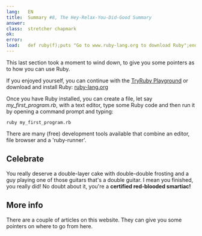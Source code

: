 ```yaml
---
lang:   EN
title:  Summary #8, The Hey-Relax-You-Did-Good Summary
answer:
class:  stretcher chapmark
ok:     
error:  
load:   def ruby(f);puts "Go to www.ruby-lang.org to download Ruby";end;class K;attr_reader :rb;end;my_first_program=K.new
---
```


This last section took a moment to wind down, to give you some pointers as to how you can use Ruby.

If you enjoyed yourself, you can continue with the <a href="/playground">TryRuby Playground</a>
or download and install Ruby:
<a href="https://www.ruby-lang.org/en/downloads/" target="_blank">ruby-lang.org</a>

Once you have Ruby installed, you can create a file, let say _my\_first\_program.rb_, with a text
editor, type some Ruby code and then run it by opening a command prompt and typing:

    ruby my_first_program.rb

There are many (free) development tools available that combine an editor, file browser and a
'ruby-runner'.

## Celebrate
You really deserve a double-layer cake with double-double frosting and a guy playing one of those guitars that's a double guitar.
I mean you finished, you really did! No doubt about it, you're a __certified red-blooded smartiac!__

## More info
There are a couple of articles on this website. They can give you some pointers on where to
go from here.

